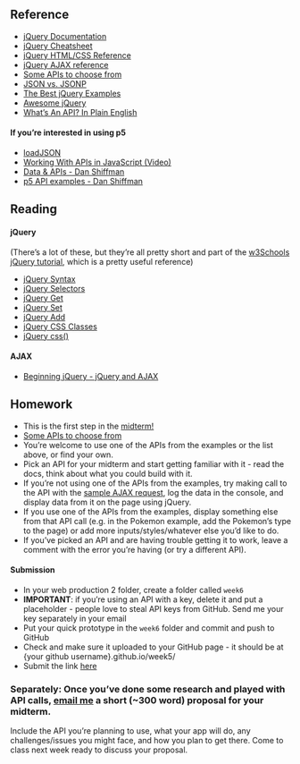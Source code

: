 
## Reference
- [jQuery Documentation](https://api.jquery.com/)
- [jQuery Cheatsheet](https://oscarotero.com/jquery/)
- [jQuery HTML/CSS Reference](https://www.w3schools.com/jquery/jquery_ref_html.asp)
- [jQuery AJAX reference](https://www.w3schools.com/jquery/jquery_ref_ajax.asp)
- [Some APIs to choose from](apis.md)
- [JSON vs. JSONP](https://stackoverflow.com/questions/2887209/what-are-the-differences-between-json-and-jsonp)
- [The Best jQuery Examples](https://www.freecodecamp.org/news/the-best-jquery-examples/)
- [Awesome jQuery](https://github.com/petk/awesome-jquery)
- [What’s An API? In Plain English](https://www.freecodecamp.org/news/what-is-an-api-in-english-please-b880a3214a82/)

#### If you’re interested in using p5
- [loadJSON](https://p5js.org/reference/#/p5/loadJSON)
- [Working With APIs in JavaScript (Video)](https://www.youtube.com/watch?v=ecT42O6I_WI&list=PLRqwX-V7Uu6a-SQiI4RtIwuOrLJGnel0r&index=5)
- [Data & APIs - Dan Shiffman](https://shiffman.net/a2z/data-apis/)
- [p5 API examples - Dan Shiffman](https://editor.p5js.org/a2zitp/collections/cgfJWhpsE)

## Reading

#### jQuery

(There’s a lot of these, but they’re all pretty short and part of the [w3Schools jQuery tutorial](https://www.w3schools.com/jquery/default.asp), which is a pretty useful reference)

- [jQuery Syntax](https://www.w3schools.com/jquery/jquery_syntax.asp)
- [jQuery Selectors](https://www.w3schools.com/jquery/jquery_selectors.asp)
- [jQuery Get](https://www.w3schools.com/jquery/jquery_dom_get.asp)
- [jQuery Set](https://www.w3schools.com/jquery/jquery_dom_set.asp)
- [jQuery Add](https://www.w3schools.com/jquery/jquery_dom_add.asp)
- [jQuery CSS Classes](https://www.w3schools.com/jquery/jquery_css_classes.asp)
- [jQuery css()](https://www.w3schools.com/jquery/jquery_css.asp)
#### AJAX
- [Beginning jQuery - jQuery and AJAX](https://drive.google.com/file/d/10zPmSaGSsw_ODXEc2dqmCBdQ64FqQFvb/view?usp=sharing)


## Homework

- This is the first step in the [midterm!](midterm.md)
- [Some APIs to choose from](apis.md)
- You’re welcome to use one of the APIs from the examples or the list above, or find your own.
- Pick an API for your midterm and start getting familiar with it - read the docs, think about what you could build with it.
- If you’re not using one of the APIs from the examples, try making call to the API with the [sample AJAX request](https://drive.google.com/file/d/1U-SWOjupG3vuycC2OOKLKnjlW32-Ff04/view?usp=sharing), log the data in the console, and display data from it on the page using jQuery.
- If you use one of the APIs from the examples, display something else from that API call (e.g. in the Pokemon example, add the Pokemon’s type to the page) or add more inputs/styles/whatever else you’d like to do.
- If you’ve picked an API and are having trouble getting it to work, leave a comment with the error you’re having (or try a different API).

#### Submission

- In your web production 2 folder, create a folder called `week6`
- **IMPORTANT**: if you’re using an API with a key, delete it and put a placeholder - people love to steal API keys from GitHub. Send me your key separately in your email
- Put your quick prototype in the `week6` folder and commit and push to GitHub
- Check and make sure it uploaded to your GitHub page - it should be at {your github username}.github.io/week5/
- Submit the link [here](https://docs.google.com/forms/d/e/1FAIpQLScJ_hzjToD08UX5Py2QP4t8VhiKaIAHZNn6dQVUQbSerfHgrA/viewform?usp=sf_link)

### **Separately**: Once you’ve done some research and played with API calls, [email me](mailto:bb2357@hunter.cuny.edu) a short (~300 word) proposal for your midterm.
Include the API you’re planning to use, what your app will do, any challenges/issues you might face, and how you plan to get there. Come to class next week ready to discuss your proposal.

